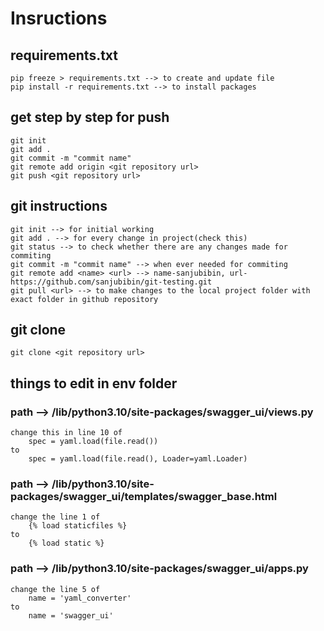 # Insructions

## requirements.txt
    pip freeze > requirements.txt --> to create and update file
    pip install -r requirements.txt --> to install packages

## get step by step for push
    git init
    git add .
    git commit -m "commit name"
    git remote add origin <git repository url>
    git push <git repository url>

## git instructions
    git init --> for initial working
    git add . --> for every change in project(check this)
    git status --> to check whether there are any changes made for commiting
    git commit -m "commit name" --> when ever needed for commiting
    git remote add <name> <url> --> name-sanjubibin, url-https://github.com/sanjubibin/git-testing.git
    git pull <url> --> to make changes to the local project folder with exact folder in github repository

## git clone
    git clone <git repository url>

## things to edit in env folder 
### path --> <env name>/lib/python3.10/site-packages/swagger_ui/views.py
    change this in line 10 of
        spec = yaml.load(file.read())
    to 
        spec = yaml.load(file.read(), Loader=yaml.Loader)
### path --> <env name>/lib/python3.10/site-packages/swagger_ui/templates/swagger_base.html
    change the line 1 of
        {% load staticfiles %}
    to 
        {% load static %}
### path --> <env name>/lib/python3.10/site-packages/swagger_ui/apps.py
    change the line 5 of
        name = 'yaml_converter'
    to 
        name = 'swagger_ui'






